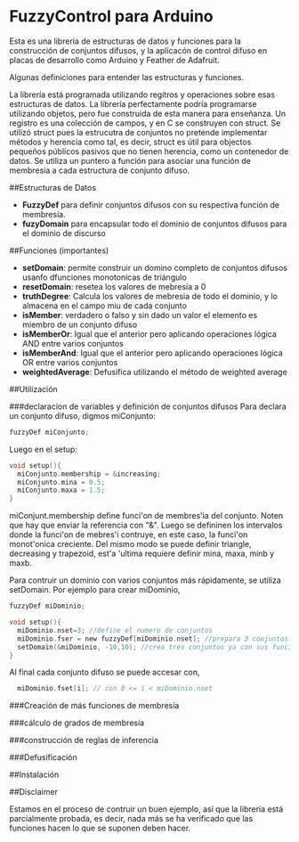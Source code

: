 # FuzzyControl para Arduino

Esta es una librería de estructuras de datos y funciones para la construcción de conjuntos difusos, y la aplicacón de control difuso en placas de desarrollo como Arduino y Feather de Adafruit.

Algunas definiciones para entender las estructuras y funciones.

La librería está programada utilizando regitros y operaciones sobre esas estructuras de datos.  La librería perfectamente podría programarse utilizando objetos, pero fue construida de esta manera para enseñanza. Un registro es una colección de campos, y en C se construyen con struct. Se utilizó struct pues la estrucutra de conjuntos no pretende implementar métodos y herencia como tal, es decir, struct es útil para objectos pequeños públicos pasivos que no tienen herencia, como un contenedor de datos.  Se utiliza un puntero a función para asociar una función de membresía a cada estructura de conjunto difuso.

##Estructuras de Datos


- **FuzzyDef** para definir conjuntos difusos con su respectiva función de membresía.
- **fuzyDomain**  para encapsular todo el dominio de conjuntos difusos para el dominio de discurso

##Funciones (importantes)

- **setDomain**:  permite construir un domino completo de conjuntos difusos usanfo dfunciones monotonicas de triángulo
- **resetDomain**: resetea los valores de mebresía a 0
- **truthDegree**: Calcula los valores de mebresia de todo el dominio, y lo almacena en el campo miu de cada conjunto
- **isMember**: verdadero o falso y sin dado un valor el elemento es miembro de un conjunto difuso
- **isMemberOr**:  Igual que el anterior pero aplicando operaciones lógica AND entre varios conjuntos
- **isMemberAnd**:  Igual que el anterior pero aplicando operaciones lógica OR entre varios conjuntos
- **weightedAverage**:  Defusifica utilizando el método de weighted average

##Utilización

###declaracion de variables y definición de conjuntos difusos
Para declara un conjunto difuso, digmos miConjunto:

```C
fuzzyDef miConjunto;
```
Luego en el setup:

```C
void setup(){
  miConjunto.membership = &increasing;
  miConjunto.mina = 0.5;
  miConjunto.maxa = 1.5;
}
```
miConjunt.membership define funci'on de membres'ia del conjunto. Noten que hay que enviar la referencia con "&". Luego se defininen los intervalos donde la funci'on de mebres'i contruye, en este caso, la funci'on monot'onica creciente.  Del mismo modo se puede definir triangle, decreasing y trapezoid, est'a 'ultima requiere definir mina, maxa, minb y maxb.

Para contruir un dominio con varios conjuntos más rápidamente, se utiliza setDomain. Por ejemplo para crear miDominio,

```C
fuzzyDef miDominio;

void setup(){
  miDominio.nset=3; //define el numero de conjuntos
  miDominio.fser = new fuzzyDef[miDominio.nset]; //prepara 3 conjuntos
  setDomain(&miDominio, -10,10); //crea tres conjuntos ya con sus funciones de membresia (monotónicas y trianguares)
}
```
Al final cada conjunto difuso se puede accesar con,

```C
  miDominio.fset[i]; // con 0 <= i < miDominio.nset
```

###Creación de más funciones de membresía

###cálculo de grados de membresía

###construcción de reglas de inferencia

###Defusificación

##Instalación

##Disclaimer

Estamos en el proceso de contruir un buen ejemplo, así que la librería está parcialmente probada, es decir, nada más se ha verificado que las funciones hacen lo que se suponen deben hacer.
